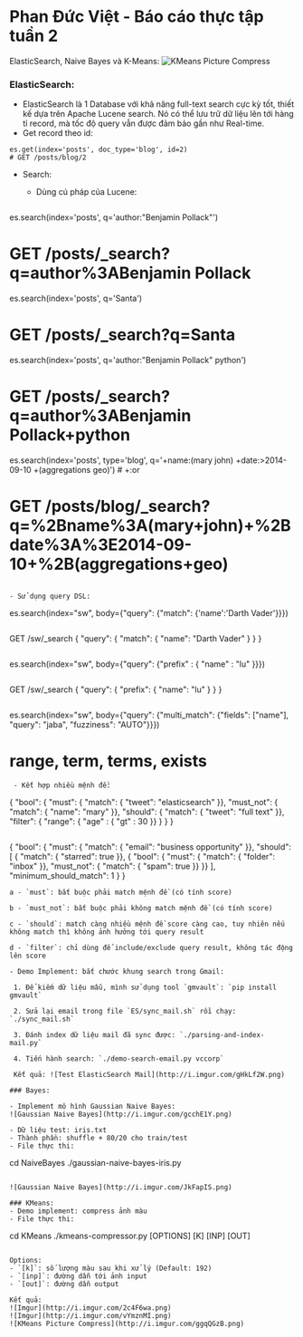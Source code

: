 # Phan Đức Việt - Báo cáo thực tập tuần 2
ElasticSearch, Naive Bayes và K-Means:
![KMeans Picture Compress](http://i.imgur.com/ggqQGzB.png)
### ElasticSearch:
- ElasticSearch là 1 Database với khả năng full-text search cực kỳ tốt, thiết kế dựa trên Apache Lucene search. Nó có thể lưu trữ dữ liệu lên tới hàng tỉ record, mà tốc độ query vẫn được đảm bảo gần như Real-time.
- Get record theo id:
```
es.get(index='posts', doc_type='blog', id=2)
# GET /posts/blog/2
```
- Search:

  - Dùng cú pháp của Lucene:
  ```
es.search(index='posts', q='author:"Benjamin Pollack"')
# GET /posts/_search?q=author%3ABenjamin Pollack

es.search(index='posts', q='Santa')
# GET /posts/_search?q=Santa

es.search(index='posts', q='author:"Benjamin Pollack" python')
# GET /posts/_search?q=author%3ABenjamin Pollack+python

es.search(index='posts', type='blog', q='+name:(mary john) +date:>2014-09-10 +(aggregations geo)') # +:or
# GET /posts/blog/_search?q=%2Bname%3A(mary+john)+%2Bdate%3A%3E2014-09-10+%2B(aggregations+geo)
  ```

  - Sử dụng query DSL:
  
  ```
  es.search(index="sw", body={"query": {"match": {'name':'Darth Vader'}}})
  ```
  ```
  GET /sw/_search
  {
      "query": {
          "match": {
              "name": "Darth Vader"
          }
      }
  }
  ```
  ```
  es.search(index="sw", body={"query": {"prefix" : { "name" : "lu" }}})
  ```
  ```
  GET /sw/_search
  {
      "query": {
          "prefix": {
              "name": "lu"
          }
      }
  }
  ```
  ```
  es.search(index="sw", body={"query": {"multi_match": 
                             {"fields": ["name"], "query": "jaba", "fuzziness": "AUTO"}}})
  
  # range, term, terms, exists
  ```
  - Kết hợp nhiều mệnh đề:
  ```
  {
      "bool": {
          "must":     { "match": { "tweet": "elasticsearch" }},
          "must_not": { "match": { "name":  "mary" }},
          "should":   { "match": { "tweet": "full text" }},
          "filter":   { "range": { "age" : { "gt" : 30 }} }
      }
  }
  ```
  ```
  {
      "bool": {
          "must": { "match":   { "email": "business opportunity" }},
          "should": [
              { "match":       { "starred": true }},
              { "bool": {
                  "must":      { "match": { "folder": "inbox" }},
                  "must_not":  { "match": { "spam": true }}
              }}
          ],
          "minimum_should_match": 1
      }
  }
  ```
 a - `must`: bắt buộc phải match mệnh đề (có tính score)
 
 b - `must_not`: bắt buộc phải không match mệnh đề (có tính score)
 
 c - `should`: match càng nhiều mệnh đề score càng cao, tuy nhiên nếu không match thì không ảnh hưởng tới query result
 
 d - `filter`: chỉ dùng để include/exclude query result, không tác động lên score
 
- Demo Implement: bắt chước khung search trong Gmail:
 
  1. Để kiếm dữ liệu mẫu, mình sử dụng tool `gmvault`: `pip install gmvault`
  
  2. Sửa lại email trong file `ES/sync_mail.sh` rồi chạy: `./sync_mail.sh`
  
  3. Đánh index dữ liệu mail đã sync được: `./parsing-and-index-mail.py`
  
  4. Tiến hành search: `./demo-search-email.py vccorp`
  
  Kết quả: ![Test ElasticSearch Mail](http://i.imgur.com/gHkLf2W.png)
 
 ### Bayes:
 
 - Implement mô hình Gaussian Naive Bayes:
 ![Gaussian Naive Bayes](http://i.imgur.com/gcchE1Y.png)
 
 - Dữ liệu test: iris.txt
 - Thành phần: shuffle + 80/20 cho train/test
 - File thực thi: 
 ```
 cd NaiveBayes
 ./gaussian-naive-bayes-iris.py
 ```
 
 ![Gaussian Naive Bayes](http://i.imgur.com/JkFapIS.png)
 
 ### KMeans:
 - Demo implement: compress ảnh màu
 - File thực thi:
 ```
 cd KMeans
 ./kmeans-compressor.py [OPTIONS] [K] [INP] [OUT]
 ```
 
 Options:
 - `[k]`: số lượng màu sau khi xử lý (Default: 192)
 - `[inp]`: đường dẫn tới ảnh input
 - `[out]`: đường dẫn output
 
 Kết quả: 
 ![Imgur](http://i.imgur.com/2c4F6wa.png)
 ![Imgur](http://i.imgur.com/vYmznMI.png)
 ![KMeans Picture Compress](http://i.imgur.com/ggqQGzB.png)
 
 
 
